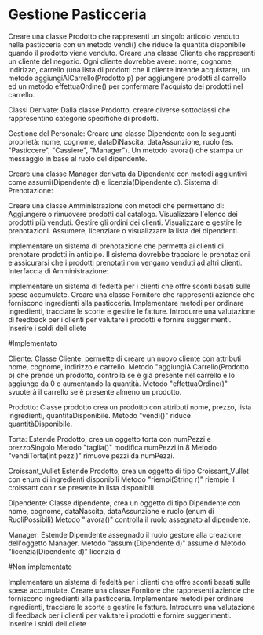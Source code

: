 # Gestione Pasticceria

Creare una classe Prodotto che rappresenti un singolo articolo venduto nella pasticceria con un metodo vendi() che riduce la quantità disponibile quando il prodotto viene venduto.
Creare una classe Cliente che rappresenti un cliente del negozio. Ogni cliente dovrebbe avere: nome, cognome, indirizzo, carrello (una lista di prodotti che il cliente intende acquistare), un metodo aggiungiAlCarrello(Prodotto p) per aggiungere prodotti al carrello ed un metodo effettuaOrdine() per confermare l'acquisto dei prodotti nel carrello.

Classi Derivate:
Dalla classe Prodotto, creare diverse sottoclassi che rappresentino categorie specifiche di prodotti.

Gestione del Personale:
Creare una classe Dipendente con le seguenti proprietà:
nome, cognome, dataDiNascita, dataAssunzione, ruolo (es. "Pasticcere", "Cassiere", "Manager").
Un metodo lavora() che stampa un messaggio in base al ruolo del dipendente.

Creare una classe Manager derivata da Dipendente con metodi aggiuntivi come assumi(Dipendente d) e licenzia(Dipendente d).
Sistema di Prenotazione:

Creare una classe Amministrazione con metodi che permettano di:
Aggiungere o rimuovere prodotti dal catalogo.
Visualizzare l'elenco dei prodotti più venduti.
Gestire gli ordini dei clienti.
Visualizzare e gestire le prenotazioni.
Assumere, licenziare o visualizzare la lista dei dipendenti.

Implementare un sistema di prenotazione che permetta ai clienti di prenotare prodotti in anticipo. Il sistema dovrebbe tracciare le prenotazioni e assicurarsi che i prodotti prenotati non vengano venduti ad altri clienti.
Interfaccia di Amministrazione:

Implementare un sistema di fedeltà per i clienti che offre sconti basati sulle spese accumulate.
Creare una classe Fornitore che rappresenti aziende che forniscono ingredienti alla pasticceria. Implementare metodi per ordinare ingredienti, tracciare le scorte e gestire le fatture.
Introdurre una valutazione di feedback per i clienti per valutare i prodotti e fornire suggerimenti.
Inserire i soldi dell cliete

#Implementato

Cliente: Classe Cliente, permette di creare un nuovo cliente con attributi nome, cognome, indirizzo e carrello. Metodo "aggiungiAlCarrello(Prodotto p) che prende un prodotto, controlla se è già presente nel carrello e lo aggiunge da 0 o aumentando la quantità. Metodo "effettuaOrdine()" svuoterà il carrello se è presente almeno un prodotto.

Prodotto: Classe prodotto crea un prodotto con attributi nome, prezzo, lista ingredienti, quantitaDisponibile. Metodo "vendi()" riduce quantitàDisponibile.

Torta: Estende Prodotto, crea un oggetto torta con numPezzi e prezzoSingolo Metodo "taglia()" modifica numPezzi in 8 Metodo "vendiTorta(int pezzi)" rimuove pezzi da numPezzi.

Croissant_Vullet Estende Prodotto, crea un oggetto di tipo Croissant_Vullet con enum di ingredienti disponibili Metodo "riempi(String r)" riempie il croissant con r se presente in lista disponibili

Dipendente: Classe dipendente, crea un oggetto di tipo Dipendente con nome, cognome, dataNascita, dataAssunzione e ruolo (enum di RuoliPossibili) Metodo "lavora()" controlla il ruolo assegnato al dipendente.

Manager: Estende Dipendente assegnado il ruolo gestore alla creazione dell'oggetto Manager. Metodo "assumi(Dipendente d)" assume d Metodo "licenzia(Dipendente d)" licenzia d

#Non implementato

Implementare un sistema di fedeltà per i clienti che offre sconti basati sulle spese accumulate.
Creare una classe Fornitore che rappresenti aziende che forniscono ingredienti alla pasticceria. Implementare metodi per ordinare ingredienti, tracciare le scorte e gestire le fatture.
Introdurre una valutazione di feedback per i clienti per valutare i prodotti e fornire suggerimenti.
Inserire i soldi dell cliete


